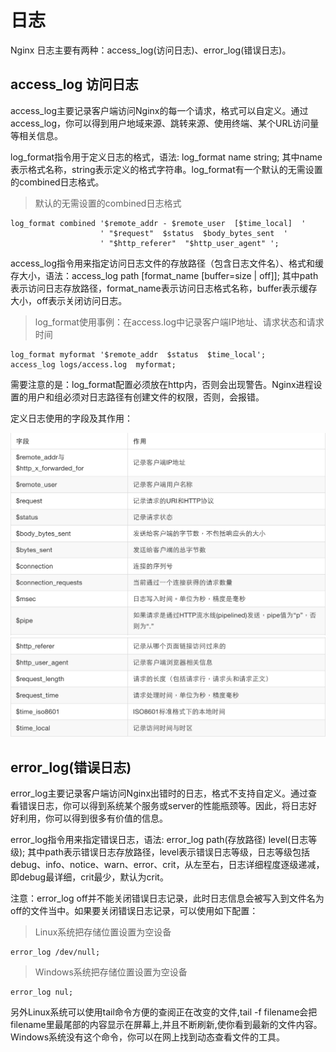 # 日志

Nginx 日志主要有两种：access_log(访问日志)、error_log(错误日志)。

## access_log 访问日志

access_log主要记录客户端访问Nginx的每一个请求，格式可以自定义。通过access_log，你可以得到用户地域来源、跳转来源、使用终端、某个URL访问量等相关信息。

log_format指令用于定义日志的格式，语法: log_format name string; 其中name表示格式名称，string表示定义的格式字符串。log_format有一个默认的无需设置的combined日志格式。

>默认的无需设置的combined日志格式

```
log_format combined '$remote_addr - $remote_user  [$time_local]  '
                    ' "$request"  $status  $body_bytes_sent  '
                    ' "$http_referer"  "$http_user_agent" ';
```

access_log指令用来指定访问日志文件的存放路径（包含日志文件名）、格式和缓存大小，语法：access_log path [format_name [buffer=size | off]]; 其中path表示访问日志存放路径，format_name表示访问日志格式名称，buffer表示缓存大小，off表示关闭访问日志。

>log_format使用事例：在access.log中记录客户端IP地址、请求状态和请求时间

```
log_format myformat '$remote_addr  $status  $time_local';
access_log logs/access.log  myformat;
```

需要注意的是：log_format配置必须放在http内，否则会出现警告。Nginx进程设置的用户和组必须对日志路径有创建文件的权限，否则，会报错。

定义日志使用的字段及其作用：

![日志](../images/log_1.png)
![日志](../images/log_2.png)


## error_log(错误日志)

error_log主要记录客户端访问Nginx出错时的日志，格式不支持自定义。通过查看错误日志，你可以得到系统某个服务或server的性能瓶颈等。因此，将日志好好利用，你可以得到很多有价值的信息。

error_log指令用来指定错误日志，语法: error_log path(存放路径) level(日志等级); 其中path表示错误日志存放路径，level表示错误日志等级，日志等级包括debug、info、notice、warn、error、crit，从左至右，日志详细程度逐级递减，即debug最详细，crit最少，默认为crit。

注意：error_log off并不能关闭错误日志记录，此时日志信息会被写入到文件名为off的文件当中。如果要关闭错误日志记录，可以使用如下配置：

>Linux系统把存储位置设置为空设备

```
error_log /dev/null;
```

>Windows系统把存储位置设置为空设备

```
error_log nul;
```

另外Linux系统可以使用tail命令方便的查阅正在改变的文件,tail -f filename会把filename里最尾部的内容显示在屏幕上,并且不断刷新,使你看到最新的文件内容。Windows系统没有这个命令，你可以在网上找到动态查看文件的工具。
